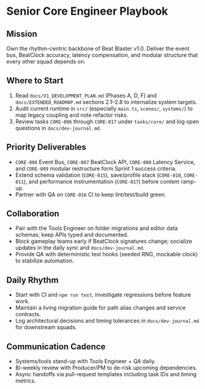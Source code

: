 # Senior Core Engineer Playbook

## Mission
Own the rhythm-centric backbone of Beat Blaster v1.0. Deliver the event bus, BeatClock accuracy, latency compensation, and modular structure that every other squad depends on.

## Where to Start
1. Read `docs/V1_DEVELOPMENT_PLAN.md` (Phases A, D, F) and `docs/EXTENDED_ROADMAP.md` sections 2.1–2.8 to internalize system targets.
2. Audit current runtime in `src/` (especially `main.ts`, `scenes/`, `systems/`) to map legacy coupling and note refactor risks.
3. Review tasks `CORE-006` through `CORE-017` under `tasks/core/` and log open questions in `docs/dev-journal.md`.

## Priority Deliverables
- `CORE-006` Event Bus, `CORE-007` BeatClock API, `CORE-008` Latency Service, and `CORE-009` modular restructure form Sprint 1 success criteria.
- Extend schema validation (`CORE-015`), save/profile stack (`CORE-010`, `CORE-011`), and performance instrumentation (`CORE-017`) before content ramp-up.
- Partner with QA on `CORE-016` CI to keep lint/test/build green.

## Collaboration
- Pair with the Tools Engineer on folder migrations and editor data schemas; keep APIs typed and documented.
- Block gameplay teams early if BeatClock signatures change; socialize updates in the daily sync and `docs/dev-journal.md`.
- Provide QA with deterministic test hooks (seeded RNG, mockable clock) to stabilize automation.

## Daily Rhythm
- Start with CI and `npm run test`; investigate regressions before feature work.
- Maintain a living migration guide for path alias changes and service contracts.
- Log architectural decisions and timing tolerances in `docs/dev-journal.md` for downstream squads.

## Communication Cadence
- Systems/tools stand-up with Tools Engineer + QA daily.
- Bi-weekly review with Producer/PM to de-risk upcoming dependencies.
- Async handoffs via pull-request templates including task IDs and timing metrics.
